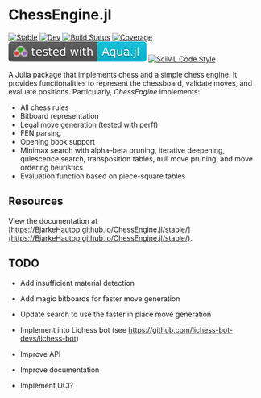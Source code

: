 # ChessEngine.jl

[![Stable](https://img.shields.io/badge/docs-stable-blue.svg)](https://BjarkeHautop.github.io/ChessEngine.jl/stable/)
[![Dev](https://img.shields.io/badge/docs-dev-blue.svg)](https://BjarkeHautop.github.io/ChessEngine.jl/dev/)
[![Build Status](https://github.com/BjarkeHautop/ChessEngine.jl/actions/workflows/CI.yml/badge.svg?branch=main)](https://github.com/BjarkeHautop/ChessEngine.jl/actions/workflows/CI.yml?query=branch%3Amain)
[![Coverage](https://codecov.io/gh/BjarkeHautop/ChessEngine.jl/branch/main/graph/badge.svg)](https://codecov.io/gh/BjarkeHautop/ChessEngine.jl)
[![Aqua](https://raw.githubusercontent.com/JuliaTesting/Aqua.jl/master/badge.svg)](https://github.com/JuliaTesting/Aqua.jl)
[![SciML Code Style](https://img.shields.io/static/v1?label=code%20style&message=SciML&color=9558b2&labelColor=389826)](https://github.com/SciML/SciMLStyle)

A Julia package that implements chess and a simple chess engine. It provides functionalities to represent the chessboard, validate moves, and evaluate positions.
Particularly, *ChessEngine* implements:

- All chess rules
- Bitboard representation
- Legal move generation (tested with perft)
- FEN parsing 
- Opening book support
- Minimax search with alpha–beta pruning, iterative deepening, quiescence search, transposition tables, null move pruning, and move ordering heuristics
- Evaluation function based on piece-square tables

## Resources

View the documentation at [https://BjarkeHautop.github.io/ChessEngine.jl/stable/](https://BjarkeHautop.github.io/ChessEngine.jl/stable/).

## TODO

- Add insufficient material detection

- Add magic bitboards for faster move generation

- Update search to use the faster in place move generation

- Implement into Lichess bot (see https://github.com/lichess-bot-devs/lichess-bot)

- Improve API

- Improve documentation

- Implement UCI?